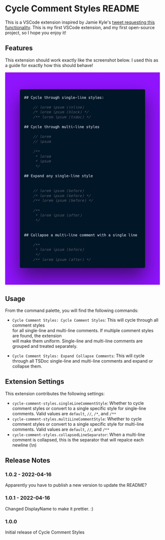 # Cycle Comment Styles README

This is a VSCode extension inspired by Jamie Kyle's 
[tweet requesting this functionality](https://twitter.com/buildsghost/status/1514692171131097097). 
This is my first VSCode extension, and my first open-source project, so I hope you enjoy it!

## Features

This extension should work exactly like the screenshot below. I used this as a guide 
for exactly how this should behave!

![Exactly this](readme/features.jpg)

## Usage

From the command palette, you will find the following commands:

- `Cycle Comment Styles: Cycle Comment Styles`: This will cycle through all comment styles  
for all single-line and multi-line comments. If multiple comment styles are found, the extension  
will make them uniform. Single-line and multi-line comments are grouped and treated separately.

- `Cycle Comment Styles: Expand Collapse Comments`: This will cycle through all TSDoc single-line and multi-line comments 
and expand or collapse them.

## Extension Settings

This extension contributes the following settings:

- `cycle-comment-styles.singleLineCommentStyle`: Whether to cycle comment styles or convert to a single specific style for single-line comments. Valid values are `default`, `//`, `/*`, and `/**`
- `cycle-comment-styles.multiLineCommentStyle`: Whether to cycle comment styles or convert to a single specific style for multi-line comments. Valid values are `default`, `//`, and `/**`
- `cycle-comment-styles.collapsedLineSeparator`: When a multi-line comment is collapsed, this is the separator that will repalce each newline (\n)

<!-- ## Known Issues

Calling out known issues can help limit users opening duplicate issues against your extension. -->

## Release Notes

### 1.0.2 - 2022-04-16

Apparently you have to publish a new version to update the README?

### 1.0.1 - 2022-04-16

Changed DisplayName to make it prettier. :)

### 1.0.0

Initial release of Cycle Comment Styles
